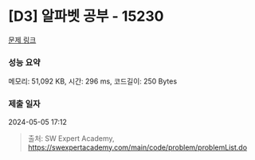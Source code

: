 # [D3] 알파벳 공부 - 15230 

[문제 링크](https://swexpertacademy.com/main/code/problem/problemDetail.do?contestProbId=AYLnMQT6vPADFATf) 

### 성능 요약

메모리: 51,092 KB, 시간: 296 ms, 코드길이: 250 Bytes

### 제출 일자

2024-05-05 17:12



> 출처: SW Expert Academy, https://swexpertacademy.com/main/code/problem/problemList.do